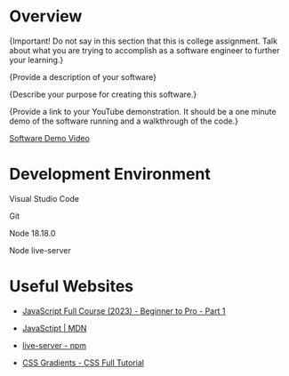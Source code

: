 # Overview

{Important!  Do not say in this section that this is college assignment.  Talk about what you are trying to accomplish as a software engineer to further your learning.}

{Provide a description of your software}

{Describe your purpose for creating this software.}

{Provide a link to your YouTube demonstration.  It should be a one minute demo of the software running and a walkthrough of the code.}

[Software Demo Video](http://youtube.link.goes.here)

# Development Environment

Visual Studio Code

Git

Node 18.18.0

Node live-server



# Useful Websites

* [JavaScript Full Course (2023) - Beginner to Pro - Part 1](https://www.youtube.com/watch?v=SBmSRK3feww&ab_channel=SuperSimpleDev)
  
* [JavaSctipt | MDN](https://developer.mozilla.org/en-US/docs/Web/JavaScript)

* [live-server - npm](https://www.npmjs.com/package/live-server)

* [CSS Gradients - CSS Full Tutorial](https://www.youtube.com/watch?v=TYHFe4L9bfo&ab_channel=DevDreamer)

